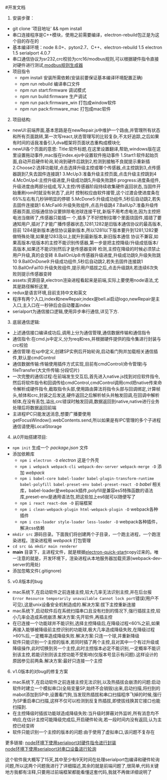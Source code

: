 #开发文档
1. 安装步骤：
* git clone '项目地址' && npm install
* 串口连接程序是C++模块，使用之前需要编译，electron-rebuild包正是为这个目的存在的
* 基本编译环境：node 8.0+、pyton2.7、C++、electron-rebuild 1.5 electron 1.5 serialport 4.0.7
* 串口通信协议为sr232,crc校验为crc16/modbus规则,可以根据硬件指令直接对硬件进行测试,[modbus规则生成器](https://www*23bei.com/tool-232.html)
* 项目指令
    - npm install 安装所需依赖(安装前要保证基本编译环境配置正确)
	- npm run rebuild  编译串口文件
	- npm run start:firmware  调试模式
	- npm run build:firmware  生产调试
	- npm run pack:firmware_win 打包成window软件
	- npm run pack:firmware_mac 打包成mac软件
2. 项目结构:
* newUI:前端界面,基本思路是在newRepair.js中维护一个路由,并管理所有状态和所有页面跳转,第一次写react,状态管理写的比较复杂,不太好追踪,之后如果有时间的话我准备引入dva框架将页面状态重构成模块化
* newUI各个页面的意思:
        Title:软件标题,在这里设置翻译,帮助,windows版在这里设置拖动事件,mac版在index.ejs中设置软件拖动事件
	1.Start1:软件起始页面,自动开启硬件轮询,轮询到硬件后跳到2,检测到接触不良就提示重新插
	2.Choose2:选择功能球,点击选择升级主控或哪个传感器,点主控跳到3,点传感器跳到7,失去固件连接跳1
	3.McUp3:准备升级主控页面,点击升级主控跳到4
	4.McOnUp4:主控升级进度,升级成功跳5,升级失败跳6
	progress:进度条组件,升级进度由两部分组成,写入主控/传感器阶段持续收集硬件返回状态,当固件开始重刷rom时就没有状态了,此时	   控制权应由软件接管,这个过渡会使进度条在65%左右有几秒钟明显的停顿
	5.McDone5:升级成功组件,5秒后自动跳2,若失去固件连接跳1
	6.McFail6:升级失败组件,点击升级跳4
	7.BallUp7:准备升级传感器页面,旧版通信协议要排除电池球连接干扰,新版不用考虑电池,因为主控把电池当做砖了,传感器只能插一	个,插多了不好控制往哪个里面烧固件,插错了要通知用户,插对了才能广播传感器状态,1281,1282是旧版本通信协议的最高版本,目前	1284是新版本通信协议最新版本,所以1281以下版本要升到1281,1282要做特殊处理,如果是1283及以上就升到最新版本,新旧版本通信	     协议不兼容,如果高版本/低版本的主控不能识别传感器,第一步是把主控降级/升级成低版本/高版本,如果还不能识别然后才是传感器变砖      	 检测,主控在降级的时候必须禁止用户升级,真的会变砖
	8.BallOnUp8:传感器升级进度,升级成功跳9,升级失败跳10
	9.BallOnDone9:升级成功组件,5秒后自动跳2,若失去固件连接跳1
	10.BallOnFail10:升级失败组件,提示用户插拔之后,点击升级跳8,若连续6次失败则提示传感器变砖
* assets:资源目录,electron渲染进程看起来是前端,实际上要使用node语法,尤其是路径解析这里,
* redux是语言环境,目前支持中文和英文
* 程序有两个入口,index和newRepair,index是bell.ai启动logo,newRepair是主入口,主入口在一秒钟后会自动覆盖index
* serialport为通信接口逻辑,使用异步串行通信,详见下方.
3. 底层通信逻辑:
* 上述通信接口编译成功后,调用上分为通信管理,通信数据传输和通信指令
* 通信指令:在cmd.js中定义,分为req和res,并根据硬件提供的指令集进行封装与crc校验
* 通信管理:在sp中定义,创建SP实例后开始轮询,启动看门狗并加载相关通信插件,默认是cmdControl
* 通信数据传输:传输使用插件方式实现,目前有cmdControl(命令管理)与fileTransfer(大文件传输:分段切片)
* 一次完整的通信过程:在前端发生交互后,首先进入native.js找到对应软件指令,然后将软件指令和回调传给cmdControl,cmdControl调用cmd把native传来命令解析成硬件指令,截取指令头部,使用路由算法将指令头部与回调绑定,计算帧头,帧体和crc,封装之后发送,硬件返回之后解析帧头并触发回调,在回调中解析帧体,在没有丢包,溢出,crc错误时触发回调,数据返回到native,native进行业务处理后将数据返回前端
* 主进程IPC只能发送消息,想要广播要使用getFocusWindow().webContents.send,所以如果是有IPC管理的多个子进程通信请使用LocalStorage
4. 从0开始搭建项目:
* `npm init` 生成一个 *package.json* 文件
* 添加依赖库
  - `npm i electron -D` *electron* 这是个外壳
  - `npm i webpack webpack-cli webpack-dev-server webpack-merge -D` 添加 *webpack* 
  - `npm i babel-core babel-loader babel-plugin-transform-runtime babel-polyfill babel-preset-env babel-preset-react -D` *babel* 相关库，babel-loader是webpack插件,polyfill是兼容es5特殊函数的语法库,preset-env是通用语法包,把这些加上es6就可以随便写了
  - `npm i react react-dom -D` 前端框架
  - `npm i clean-webpack-plugin html-webpack-plugin -D` webpack各种插件
  - `npm i css-loader style-loader less-loader -D` webpack各种插件，解决css依赖
* `mkdir src` 源码目录。下面我们将创建两个子目录，一个跑主进程，一个跑渲染进程。渲染进程用 *webpack* 打包管理
* `cd src && mkdir main renderer`
* **main** 目录下，主进程文件，就是根据[electron-quick-start](https://github.com/electron/electron-quick-start)copy过来的。唯一注意的就是，开发环境下，渲染进程从本地服务器加载资源(webpack-dev-server的用处)
* 添加忽略文件(.gitignore)

5. v0.8版本的bug
* mac系统下,在启动软件之前连接主控,较大几率无法识别主控,并在后台报`Error Resource temporarily unavailable Cannot lock port`错误(用户不可见),这是unix设备安全机制造成的.解决方案:拔下主控重新连接
* mac系统下,启动软件后在系统扫描串口且没有扫到的情况下,强行插拔主控,较小几率会造成系统崩溃.解决方案:先开软件,再插主控
* 在已连接一个功能球并不能识别,选择主控降级后,在降级过程<60%之前,如果再接入能够被降级前主控识别的功能球,极大几率造成降级失败,在降级过程>60%后,一定概率造成降级失败.解决方案:只连一个球,并重新降级
* 软件只能识别一个主控的版本,若同时插了两个主控,且对其中一个有过升级或降级操作,此时切换到另一个主控,此时主控版本必定不能识别,一定概率不能识别该主控,若能识别则该主控功能不受影响(仅版本号显示有问题).这样设计的原因参见前两条.解决方案:最好只连接一个主控

6. v1.0版本的对bug的修复方案
* mac系统下,在启动软件之前连接主控无法识别,以及热插拔会崩溃的问题:启动软件时建立一个模拟串口(全局变量SP,始终不会销毁)出来,启动扫描,将扫到的mabot添加到SP中,设置看门狗,当发现热插拔和串口扫描程序飞掉的时候,强行为SP重启串口扫描,这样不仅可以检测到反复热插拔,即使拔线换其它接口也能扫描到.
* 在主控降级时插拔功能球造成降级失败:当升级时屏蔽对外监听,所有消息均不响应,在估计主控可能降级完成后,开启硬件轮询,若一段时间内没有返回,认为主控已经变砖
* 软件只能识别一个主控的版本的问题:由于使用了虚拟串口,该问题不复存在

更多链接:
  [node环境下使用serialport对硬件指令进行封装](https://www.jianshu.com/p/2c630130c240)  
  [node环境下使用serialport对串口设备进行轮询](https://www.jianshu.com/p/cbd7286326a1)

这个软件我大概写了15天,其中至少有9天时间在处理serialport包编译和硬件轮询问题,所以这两个问题我进行了详细描述,其余的就是前端问题了,很简单,代码关键地方我都有注释,只要用过前端框架都能看懂这套代码,我就不再做详细说明了
